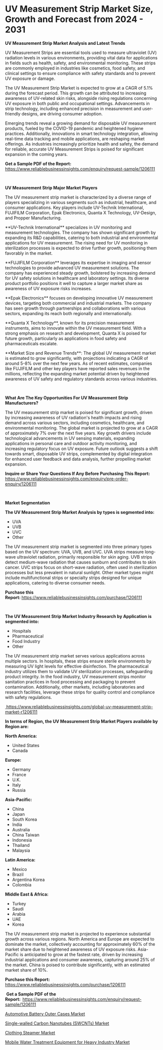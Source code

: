 <p><h1>UV Measurement Strip Market Size, Growth and Forecast from 2024 - 2031</h1></p><p><strong>UV Measurement Strip Market Analysis and Latest Trends</strong></p>
<p><p>UV Measurement Strips are essential tools used to measure ultraviolet (UV) radiation levels in various environments, providing vital data for applications in fields such as health, safety, and environmental monitoring. These strips are commonly employed in industries like cosmetics, food safety, and clinical settings to ensure compliance with safety standards and to prevent UV exposure or damage.</p><p>The UV Measurement Strip Market is expected to grow at a CAGR of 5.1% during the forecast period. This growth can be attributed to increasing awareness of UV-related skin risks, alongside rising regulations concerning UV exposure in both public and occupational settings. Advancements in strip technology, including enhanced precision in measurement and user-friendly designs, are driving consumer adoption.</p><p>Emerging trends reveal a growing demand for disposable UV measurement products, fueled by the COVID-19 pandemic and heightened hygiene practices. Additionally, innovations in smart technology integration, allowing real-time data tracking and mobile applications, are reshaping market offerings. As industries increasingly prioritize health and safety, the demand for reliable, accurate UV Measurement Strips is poised for significant expansion in the coming years.</p></p>
<p><strong>Get a Sample PDF of the Report:&nbsp;</strong> <a href="https://www.reliablebusinessinsights.com/enquiry/request-sample/1206111?utm_campaign=63&utm_medium=2&utm_source=Github&utm_content=ia&utm_term=31122024&utm_id=uv-measurement-strip">https://www.reliablebusinessinsights.com/enquiry/request-sample/1206111</a></p>
<p>&nbsp;</p>
<p><strong>UV Measurement Strip Major Market Players</strong></p>
<p><p>The UV measurement strip market is characterized by a diverse range of players specializing in various segments such as industrial, healthcare, and consumer applications. Key players include UV-Technik International, FUJIFILM Corporation, Epak Electronics, Quanta X Technology, UV-Design, and Propper Manufacturing.</p><p>**UV-Technik International** specializes in UV monitoring and measurement technologies. The company has shown significant growth by expanding its R&D capabilities, catering to both industrial and environmental applications for UV measurement. The rising need for UV monitoring in sterilization processes is expected to drive further growth, positioning them favorably in the market.</p><p>**FUJIFILM Corporation** leverages its expertise in imaging and sensor technologies to provide advanced UV measurement solutions. The company has experienced steady growth, bolstered by increasing demand for UV safety solutions in healthcare and laboratory settings. Its diverse product portfolio positions it well to capture a larger market share as awareness of UV exposure risks increases.</p><p>**Epak Electronics** focuses on developing innovative UV measurement devices, targeting both commercial and industrial markets. The company has seen growth through partnerships and collaborations with various sectors, expanding its reach both regionally and internationally.</p><p>**Quanta X Technology**, known for its precision measurement instruments, aims to innovate within the UV measurement field. With a strong emphasis on research and development, Quanta X is poised for future growth, particularly as applications in food safety and pharmaceuticals escalate.</p><p>**Market Size and Revenue Trends**: The global UV measurement market is estimated to grow significantly, with projections indicating a CAGR of around 5-8% over the next few years. As of recent estimates, companies like FUJIFILM and other key players have reported sales revenues in the millions, reflecting the expanding market potential driven by heightened awareness of UV safety and regulatory standards across various industries.</p></p>
<p>&nbsp;</p>
<p><strong>What Are The Key Opportunities For UV Measurement Strip Manufacturers?</strong></p>
<p><p>The UV measurement strip market is poised for significant growth, driven by increasing awareness of UV radiation's health impacts and rising demand across various sectors, including cosmetics, healthcare, and environmental monitoring. The global market is projected to grow at a CAGR of approximately 7% over the next five years. Key growth drivers include technological advancements in UV sensing materials, expanding applications in personal care and outdoor activity monitoring, and increasing regulatory focus on UV exposure. Future outlook suggests a shift towards smart, disposable UV strips, complemented by digital integration for enhanced user feedback and data analysis, further propelling market expansion.</p></p>
<p><strong>Inquire or Share Your Questions If Any Before Purchasing This Report:</strong> <a href="https://www.reliablebusinessinsights.com/enquiry/pre-order-enquiry/1206111?utm_campaign=63&utm_medium=2&utm_source=Github&utm_content=ia&utm_term=31122024&utm_id=uv-measurement-strip">https://www.reliablebusinessinsights.com/enquiry/pre-order-enquiry/1206111</a></p>
<p>&nbsp;</p>
<p><strong>Market Segmentation</strong></p>
<p><strong>The UV Measurement Strip Market Analysis by types is segmented into:</strong></p>
<p><ul><li>UVA</li><li>UVB</li><li>UVC</li><li>Other</li></ul></p>
<p><p>The UV measurement strip market is segmented into three primary types based on the UV spectrum: UVA, UVB, and UVC. UVA strips measure long-wave ultraviolet radiation, primarily responsible for skin aging. UVB strips detect medium-wave radiation that causes sunburn and contributes to skin cancer. UVC strips focus on short-wave radiation, often used in sterilization processes but less prevalent in natural sunlight. Other market types might include multifunctional strips or specialty strips designed for unique applications, catering to diverse consumer needs.</p></p>
<p><strong>Purchase this Report:&nbsp;</strong><a href="https://www.reliablebusinessinsights.com/purchase/1206111?utm_campaign=63&utm_medium=2&utm_source=Github&utm_content=ia&utm_term=31122024&utm_id=uv-measurement-strip">https://www.reliablebusinessinsights.com/purchase/1206111</a></p>
<p>&nbsp;</p>
<p><strong>The UV Measurement Strip Market Industry Research by Application is segmented into:</strong></p>
<p><ul><li>Hospitals</li><li>Pharmaceutical</li><li>Food Industry</li><li>Other</li></ul></p>
<p><p>The UV measurement strip market serves various applications across multiple sectors. In hospitals, these strips ensure sterile environments by measuring UV light levels for effective disinfection. The pharmaceutical industry utilizes them to validate UV sterilization processes, safeguarding product integrity. In the food industry, UV measurement strips monitor sanitation practices in food processing and packaging to prevent contamination. Additionally, other markets, including laboratories and research facilities, leverage these strips for quality control and compliance with safety regulations.</p></p>
<p><a href="https://www.reliablebusinessinsights.com/global-uv-measurement-strip-market-r1206111?utm_campaign=63&utm_medium=2&utm_source=Github&utm_content=ia&utm_term=31122024&utm_id=uv-measurement-strip">&nbsp;https://www.reliablebusinessinsights.com/global-uv-measurement-strip-market-r1206111</a></p>
<p><strong>In terms of Region, the UV Measurement Strip Market Players available by Region are:</strong></p>
<p>
    <p> <strong> North America: </strong>
        <ul>
            <li>United States</li>
            <li>Canada</li>
        </ul>
        </p> 
    <p> <strong> Europe: </strong>
        <ul>
            <li>Germany</li>
            <li>France</li>
            <li>U.K.</li>
            <li>Italy</li>
            <li>Russia</li>
        </ul>
        </p> 
    <p> <strong> Asia-Pacific: </strong>
        <ul>
            <li>China</li>
            <li>Japan</li>
            <li>South Korea</li>
            <li>India</li>
            <li>Australia</li>
            <li>China Taiwan</li>
            <li>Indonesia</li>
            <li>Thailand</li>
            <li>Malaysia</li>
        </ul>
        </p> 
    <p> <strong> Latin America: </strong>
        <ul>
            <li>Mexico</li>
            <li>Brazil</li>
            <li>Argentina Korea</li>
            <li>Colombia</li>
        </ul>
        </p> 
    <p> <strong> Middle East & Africa: </strong>
        <ul>
            <li>Turkey</li>
            <li>Saudi</li>
            <li>Arabia</li>
            <li>UAE</li>
            <li>Korea</li>
        </ul>
    </p>
    </p>
<p><p>The UV measurement strip market is projected to experience substantial growth across various regions. North America and Europe are expected to dominate the market, collectively accounting for approximately 60% of the market share due to heightened awareness of UV exposure risks. Asia-Pacific is anticipated to grow at the fastest rate, driven by increasing industrial applications and consumer awareness, capturing around 25% of the market. China is poised to contribute significantly, with an estimated market share of 10%.</p></p>
<p><strong>Purchase this Report: </strong><a href="https://www.reliablebusinessinsights.com/purchase/1206111?utm_campaign=63&utm_medium=2&utm_source=Github&utm_content=ia&utm_term=31122024&utm_id=uv-measurement-strip">https://www.reliablebusinessinsights.com/purchase/1206111</a></p>
<p>&nbsp;<strong>Get a Sample PDF of the Report:&nbsp;&nbsp;</strong><a href="https://www.reliablebusinessinsights.com/enquiry/request-sample/1206111?utm_campaign=63&utm_medium=2&utm_source=Github&utm_content=ia&utm_term=31122024&utm_id=uv-measurement-strip">https://www.reliablebusinessinsights.com/enquiry/request-sample/1206111</a></p>
<p><strong></strong></p>
<p><p><a href="https://github.com/ulyssacrayne00231/Market-Research-Report-List-1/blob/main/automotive-battery-outer-cases-market.md?utm_campaign=63&utm_medium=2&utm_source=Github&utm_content=ia&utm_term=31122024&utm_id=uv-measurement-strip">Automotive Battery Outer Cases Market</a></p><p><a href="https://github.com/organophelia8282/Market-Research-Report-List-1/blob/main/single-walled-carbon-nanotubes-swcnts-market.md?utm_campaign=63&utm_medium=2&utm_source=Github&utm_content=ia&utm_term=31122024&utm_id=uv-measurement-strip">Single-walled Carbon Nanotubes (SWCNTs) Market</a></p><p><a href="https://github.com/jamastodola515/Market-Research-Report-List-1/blob/main/clothing-steamer-market.md?utm_campaign=63&utm_medium=2&utm_source=Github&utm_content=ia&utm_term=31122024&utm_id=uv-measurement-strip">Clothing Steamer Market</a></p><p><a href="https://github.com/danikabiele541/Market-Research-Report-List-1/blob/main/mobile-water-treatment-equipment-for-heavy-industry-market.md?utm_campaign=63&utm_medium=2&utm_source=Github&utm_content=ia&utm_term=31122024&utm_id=uv-measurement-strip">Mobile Water Treatment Equipment for Heavy Industry Market</a></p></p>